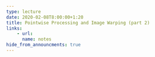 ```yaml
---
type: lecture
date: 2020-02-08T8:00:00+1:20
title: Pointwise Processing and Image Warping (part 2)
links:
    - url:
      name: notes
hide_from_announcments: true
---
```

